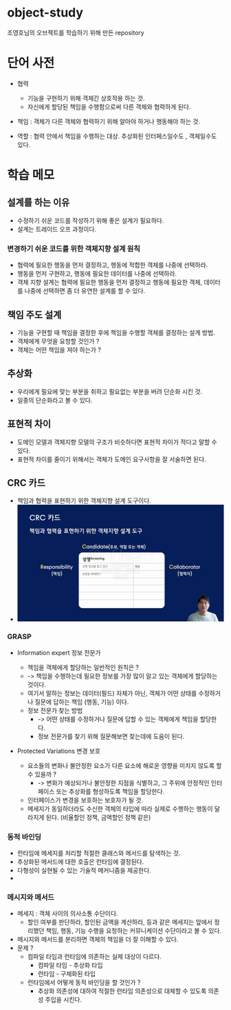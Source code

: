 # object-study
조영호님의 오브젝트를 학습하기 위해 만든 repository

# 단어 사전
- 협력 
  - 기능을 구현하기 위해 객체간 상호작용 하는 것.
  - 자신에게 할당된 책임을 수행함으로써 다른 객체와 협력하게 된다.

- 책임 : 객체가 다른 객체와 협력하기 위해 알아야 하거나 행동해야 하는 것.
- 역할 : 협력 안에서 책임을 수행하는 대상. 추상화된 인터페스일수도 , 객체일수도 있다.

# 학습 메모

## 설계를 하는 이유
- 수정하기 쉬운 코드를 작성하기 위해 좋은 설계가 필요하다.
- 설계는 트레이드 오프 과정이다.

### 변경하기 쉬운 코드를 위한 객체지향 설계 원칙
- 협력에 필요한 행동을 먼저 결정하고, 행동에 적합한 객체를 나중에 선택하라.
- 행동을 먼저 구현하고, 행동에 필요한 데이터를 나중에 선택하라.
- 객체 지향 설계는 협력에 필요한 행동을 먼저 결정하고 행동에 필요한 객체, 데이터를 나중에 선택하면 좀 더 유연한 설계를 할 수 있다.

## 책임 주도 설계
- 기능을 구현할 때 책임을 결정한 후에 책임을 수행할 객체를 결정하는 설계 방법.
- 객체에게 무엇을 요청할 것인가 ? 
- 객체는 어떤 책임을 져야 하는가 ?

## 추상화
- 우리에게 필요에 맞는 부분을 취하고 필요없는 부분을 버려 단순화 시킨 것.
- 일종의 단순화라고 볼 수 있다.

## 표현적 차이
- 도메인 모델과 객체지향 모델의 구조가 비슷하다면 표현적 차이가 적다고 말할 수 있다.
- 표현적 차이를 줄이기 위해서는 객체가 도메인 요구사항을 잘 서술하면 된다.

## CRC 카드
- 책임과 협력을 표현하기 위한 객체지향 설계 도구이다.
- ![img.png](img/crc.png)

### GRASP

- Information expert 정보 전문가
  - 책임을 객체에게 할당하는 일반적인 원칙은 ?
  - -> 책임을 수행하는데 필요한 정보를 가장 많이 알고 있는 객체에게 할당하는 것이다.
  - 여기서 말하는 정보는 데이터(필드) 자체가 아닌, 객체가 어떤 상태를 수정하거나 질문에 답하는 책임 (행동, 기능) 이다.
  - 정보 전문가 찾는 방법
    - -> 어떤 상태를 수정하거나 질문에 답할 수 있는 객체에게 책임을 할당한다.
    - 정보 전문가를 찾기 위해 질문해보면 찾는데에 도움이 된다.

- Protected Variations 변경 보호
  - 요소들의 변화나 불안정한 요소가 다른 요소에 해로운 영향을 미치지 않도록 할 수 있을까 ?
    - -> 변화가 예상되거나 불안정한 지점을 식별하고, 그 주위에 안정적인 인터페이스 또는 추상화를 형성하도록 책임을 할당한다.
  - 인터페이스가 변경을 보호하는 보호자가 될 것.
  - 메세지가 동일하더라도 수신한 객체의 타입에 따라 실제로 수행하는 행동이 달라지게 된다. (비율할인 정책, 금액할인 정책 같은)

### 동적 바인딩
- 런타임에 메세지를 처리할 적절한 클래스와 메서드를 탐색하는 것.
- 추상화된 메서드에 대한 호출은 런타임에 결정된다.
- 다형성이 실현될 수 있는 기술적 메커니즘을 제공한다.
- 
### 메시지와 메서드
- 메세지 : 객체 사이의 의사소통 수단이다.
  - 할인 여부를 판단하라, 할인된 금액을 계산하라, 등과 같은 메세지는 앞에서 정리했던 책임, 행동, 기능 수행을 요청하는 커뮤니케이션 수단이라고 볼 수 있다.
- 메시지와 메서드를 분리하면 객체의 책임을 더 잘 이해할 수 있다.
- 문제 ?
  - 컴파일 타임과 런타임에 의존하는 실제 대상이 다르다.
    - 컴파일 타임 - 추상화 타입
    - 런타임 - 구체화된 타입
  - 런타임에서 어떻게 동적 바인딩을 할 것인가 ?
    - 추상화 의존성에 대하여 적절한 런타임 의존성으로 대체할 수 있도록 의존성 주입을 시킨다. 
